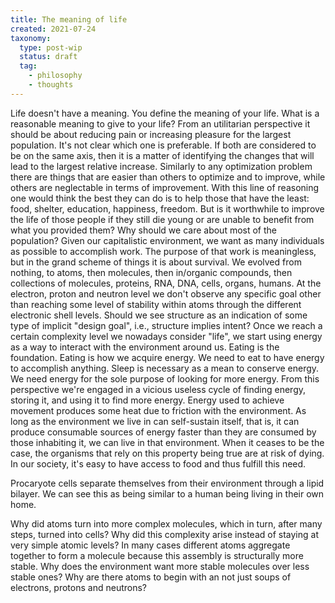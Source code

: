 ```yaml
---
title: The meaning of life
created: 2021-07-24
taxonomy:
  type: post-wip
  status: draft
  tag:
    - philosophy
    - thoughts
---
```


Life doesn't have a meaning.
You define the meaning of your life.
What is a reasonable meaning to give to your life?
From an utilitarian perspective it should be about reducing pain or increasing pleasure for the largest population.
It's not clear which one is preferable.
If both are considered to be on the same axis, then it is a matter of identifying the changes that will lead to the largest relative increase.
Similarly to any optimization problem there are things that are easier than others to optimize and to improve, while others are neglectable in terms of improvement.
With this line of reasoning one would think the best they can do is to help those that have the least: food, shelter, education, happiness, freedom.
But is it worthwhile to improve the life of those people if they still die young or are unable to benefit from what you provided them?
Why should we care about most of the population?
Given our capitalistic environment, we want as many individuals as possible to accomplish work. The purpose of that work is meaningless, but in the grand scheme of things it is about survival.
We evolved from nothing, to atoms, then molecules, then in/organic compounds, then collections of molecules, proteins, RNA, DNA, cells, organs, humans.
At the electron, proton and neutron level we don't observe any specific goal other than reaching some level of stability within atoms through the different electronic shell levels.
Should we see structure as an indication of some type of implicit "design goal", i.e., structure implies intent?
Once we reach a certain complexity level we nowadays consider "life", we start using energy as a way to interact with the environment around us.
Eating is the foundation. Eating is how we acquire energy. We need to eat to have energy to accomplish anything.
Sleep is necessary as a mean to conserve energy.
We need energy for the sole purpose of looking for more energy. From this perspective we're engaged in a vicious useless cycle of finding energy, storing it, and using it to find more energy.
Energy used to achieve movement produces some heat due to friction with the environment.
As long as the environment we live in can self-sustain itself, that is, it can produce consumable sources of energy faster than they are consumed by those inhabiting it, we can live in that environment. When it ceases to be the case, the organisms that rely on this property being true are at risk of dying.
In our society, it's easy to have access to food and thus fulfill this need.

Procaryote cells separate themselves from their environment through a lipid bilayer. We can see this as being similar to a human being living in their own home.

Why did atoms turn into more complex molecules, which in turn, after many steps, turned into cells?
Why did this complexity arise instead of staying at very simple atomic levels?
In many cases different atoms aggregate together to form a molecule because this assembly is structurally more stable.
Why does the environment want more stable molecules over less stable ones?
Why are there atoms to begin with an not just soups of electrons, protons and neutrons?
